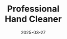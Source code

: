 ---
type: product
layout: product
date: 2025-03-27
sitemap:
  priority: 1
  changefreq: "weekly"

# SEO metadata
titlePrefix: "Trusted Auto Shop Supplies in Kansas"
seoTitleSuffix: "Industrial Strength Soap – Auto Supplies Kansas Near Me"
seoDescription: >-
  Professional-grade non-solvent hand soap from Nutcracker Pro, engineered for Kansas auto shops. Tough on grease and grime while caring for hands. Enriched with emollients, perfect for mechanics, dealerships, and service centers in Kansas.

# Page content
title: "Professional <br> **Hand Cleaner**"
description: >-
  Discover our premium non-solvent Industrial Hand Soap designed for Kansas service professionals. Engineered for tough auto shop environments, this hand soap delivers superior cleaning power, skin care, and fast shipping auto supplies in Kansas. Ideal for mechanics, dealership managers, and service centers seeking reliable, cost-saving cleaning solutions.

# benefitsContent
benefitsImages:
  - image: /images/handcleaner/product-despencer.jpg
    alt: "Nutcracker Pro Hand Cleaner Dispenser in Kansas"
  - image: /images/handcleaner/product-details.jpg
    alt: "Nutcracker Pro Hand Cleaner variants in Kansas"

benefitsBlocks:
  - title: "Trusted by Kansas Mechanics"
    text: >-
      Our premium hand soap is a trusted choice among Kansas mechanics. Designed for heavy-duty auto shops, it meets local demands for superior cleaning, safety, and cost savings in busy dealerships and service centers in Kansas.
  - title: "Cost-Saving Auto Repair Supplies"
    text: >-
      Engineered for efficiency, this product reduces usage costs by up to 75% in Kansas service centers. It delivers reliable performance and consistent cleaning, making it ideal as dealership supplies for local auto shops in Kansas.
  - title: "Eco-Friendly and Local"
    text: >-
      Developed with eco-friendly ingredients, this hand soap supports Kansas environmental standards. It provides powerful cleaning without harsh chemicals, meeting industrial and local regulatory demands in Kansas.
  - title: "Fast Shipping to Kansas Shops"
    text: >-
      Enjoy rapid delivery for your Kansas auto repair needs. This hand soap is stocked and ready, ensuring that mechanics and service centers in Kansas receive fast shipping and consistent, efficient cleaning every time.
  - title: "Versatile for Kansas Dealerships"
    text: >-
      Perfect for busy dealership workshops, this hand soap offers versatile cleaning for various automotive challenges. Kansas auto shops trust its performance for handling oil, grease, and grime with ease.
  - title: "Safe and Skin-Friendly"
    text: >-
      Formulated with skin-conditioning agents, this soap protects hands even with frequent use. Kansas service center managers appreciate its gentle formula that reduces irritation while ensuring superior cleaning performance.
  - title: "Bulk Order Value in Kansas"
    text: >-
      Optimize your supply chain with bulk orders designed for Kansas workshops. This cost-effective hand soap provides excellent value, aligning with the needs of dealership and industrial supply chains in the region.
  - title: "Professional Auto Cleaning Power"
    text: >-
      Engineered for Kansas professionals, this hand soap combines high-performance cleaning with a user-friendly formula. It stands out among auto shop supplies in Kansas for its effectiveness against tough grease.
  - title: "Reliable Local Supply Chain"
    text: >-
      Sourced and stocked locally, this hand soap is a dependable option for Kansas auto repair teams. It enhances safety and operational efficiency, reinforcing its status as a trusted local supply distributor in Kansas.

# testimonials section
testimonials:
  items:
    - name: "Mike"
      text: >-
        This hand soap is a game changer in our Kansas auto shop. It removes the toughest grease quickly while keeping my hands soft and healthy. A must-have for every hardworking mechanic in Kansas.
    - name: "Sara"
      text: >-
        I run a small dealership in Kansas and have relied on this soap for months. It cleans effectively without harsh chemicals and is delivered fast. My team trusts it for maintaining cleanliness and safety daily.
    - name: "Doug"
      text: >-
        Working in a busy Kansas service center means dealing with heavy grease daily. This soap cuts through oil and dirt while caring for skin. It is a solid, reliable choice for any auto shop in Kansas.
    - name: "Linda"
      text: >-
        After testing many products, this hand soap proved best for our Kansas repair team. It consistently removes stubborn grime and keeps our hands fresh, making it a simple and budget-friendly solution.
    - name: "Jorge"
      text: >-
        In our Kansas workshop, cleaning up tough grease is faster with this hand soap. Its effective formula tackles grime without harsh chemicals. It is a reliable and cost-saving pick for any mechanic.
    - name: "Emily"
      text: >-
        I manage a service center in Kansas and value the fast shipping and steady performance of this soap. It cleans heavy-duty messes effortlessly while keeping skin soft, ensuring smooth operations.
    - name: "Bob"
      text: >-
        This soap has truly improved our workday in Kansas. It removes oil, dirt, and tough grime quickly without drying out my skin, making it essential for any auto repair shop in our state.
    - name: "Karen"
      text: >-
        As a Kansas dealership manager, I appreciate products that deliver. This hand soap meets our cleaning and skin care needs perfectly and comes with excellent pricing and fast, reliable delivery.
    - name: "Alex"
      text: >-
        Every mechanic in our Kansas shop swears by this soap. It effectively eliminates heavy grease and grime, ensuring a clean and safe work environment. It is a staple in our auto shop supplies lineup.

# FAQ section
faq:
  questions:
    - question: "What types of grime can this hand soap remove in auto shops?"
      answer: >-
        This hand soap effectively removes grease, oil, and stubborn grime in auto shops. It cleans residue from oil changes, paint jobs, and heavy-duty tasks. Mechanics in Kansas find it reliable for continuous use in dealerships and service centers.
    - question: "Is this hand soap safe for sensitive skin in busy service centers?"
      answer: >-
        Yes, it is formulated with gentle skin-conditioning agents ideal for service centers. Auto shops and dealerships in Kansas report less irritation, ensuring safety for mechanics who use it daily in demanding conditions.
    - question: "How does this product compare to other mechanic supplies available in Kansas?"
      answer: >-
        Our hand soap offers unmatched cleaning power and cost savings compared to other mechanic supplies in Kansas. Kansas auto shops and service centers trust its performance, fast shipping, and effectiveness against heavy grease.
    - question: "Can I order this product in bulk for my Kansas workshop?"
      answer: >-
        Bulk ordering is available for Kansas workshops and dealerships. Our efficient supply chain ensures fast delivery in Kansas, making it a top choice for local auto repair centers seeking reliable, cost-effective supplies.
    - question: "Does this hand soap include eco-friendly ingredients for Kansas compliance?"
      answer: >-
        Yes, it contains eco-friendly ingredients that comply with Kansas environmental standards. This non-solvent formula is safe for Kansas auto shops, meeting regulatory requirements while delivering excellent cleaning and skin care.
    - question: "What support options are available for Kansas auto repair centers using this product?"
      answer: >-
        Kansas auto repair centers benefit from dedicated customer support, fast shipping, and a local distributor network. We provide timely assistance and product information to ensure seamless operations in Kansas, making it a trusted local choice.
---